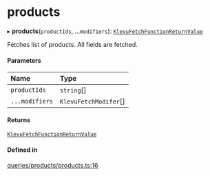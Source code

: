 # products
      
▸ **products**(`productIds`, ...`modifiers`): [`KlevuFetchFunctionReturnValue`](klevufetchfunctionreturnvalue.md)

Fetches list of products. All fields are fetched.

#### Parameters

| Name | Type |
| :------ | :------ |
| `productIds` | `string`[] |
| `...modifiers` | `KlevuFetchModifer`[] |

#### Returns

[`KlevuFetchFunctionReturnValue`](klevufetchfunctionreturnvalue.md)

#### Defined in

[queries/products/products.ts:16](https://github.com/klevultd/frontend-sdk/blob/0515b77/packages/klevu-core/src/queries/products/products.ts#L16)

